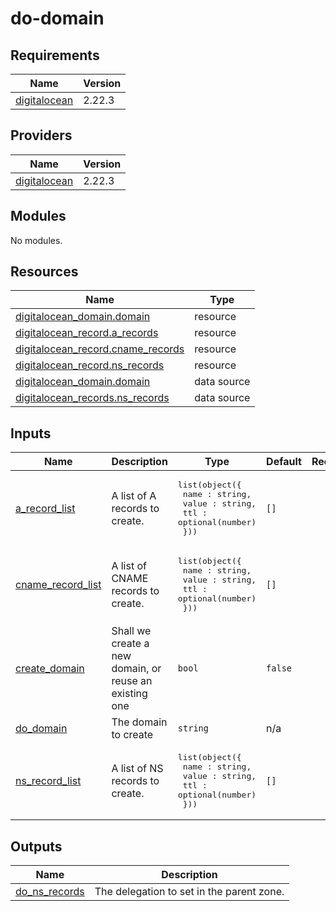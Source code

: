# do-domain

<!-- BEGINNING OF PRE-COMMIT-TERRAFORM DOCS HOOK -->
## Requirements

| Name | Version |
|------|---------|
| <a name="requirement_digitalocean"></a> [digitalocean](#requirement\_digitalocean) | 2.22.3 |

## Providers

| Name | Version |
|------|---------|
| <a name="provider_digitalocean"></a> [digitalocean](#provider\_digitalocean) | 2.22.3 |

## Modules

No modules.

## Resources

| Name | Type |
|------|------|
| [digitalocean_domain.domain](https://registry.terraform.io/providers/digitalocean/digitalocean/2.22.3/docs/resources/domain) | resource |
| [digitalocean_record.a_records](https://registry.terraform.io/providers/digitalocean/digitalocean/2.22.3/docs/resources/record) | resource |
| [digitalocean_record.cname_records](https://registry.terraform.io/providers/digitalocean/digitalocean/2.22.3/docs/resources/record) | resource |
| [digitalocean_record.ns_records](https://registry.terraform.io/providers/digitalocean/digitalocean/2.22.3/docs/resources/record) | resource |
| [digitalocean_domain.domain](https://registry.terraform.io/providers/digitalocean/digitalocean/2.22.3/docs/data-sources/domain) | data source |
| [digitalocean_records.ns_records](https://registry.terraform.io/providers/digitalocean/digitalocean/2.22.3/docs/data-sources/records) | data source |

## Inputs

| Name | Description | Type | Default | Required |
|------|-------------|------|---------|:--------:|
| <a name="input_a_record_list"></a> [a\_record\_list](#input\_a\_record\_list) | A list of A records to create. | <pre>list(object({<br>    name : string,<br>    value : string,<br>    ttl : optional(number)<br>  }))</pre> | `[]` | no |
| <a name="input_cname_record_list"></a> [cname\_record\_list](#input\_cname\_record\_list) | A list of CNAME records to create. | <pre>list(object({<br>    name : string,<br>    value : string,<br>    ttl : optional(number)<br>  }))</pre> | `[]` | no |
| <a name="input_create_domain"></a> [create\_domain](#input\_create\_domain) | Shall we create a new domain, or reuse an existing one | `bool` | `false` | no |
| <a name="input_do_domain"></a> [do\_domain](#input\_do\_domain) | The domain to create | `string` | n/a | yes |
| <a name="input_ns_record_list"></a> [ns\_record\_list](#input\_ns\_record\_list) | A list of NS records to create. | <pre>list(object({<br>    name : string,<br>    value : string,<br>    ttl : optional(number)<br>  }))</pre> | `[]` | no |

## Outputs

| Name | Description |
|------|-------------|
| <a name="output_do_ns_records"></a> [do\_ns\_records](#output\_do\_ns\_records) | The delegation to set in the parent zone. |
<!-- END OF PRE-COMMIT-TERRAFORM DOCS HOOK -->
